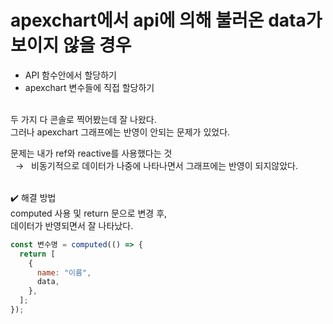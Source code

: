 # apexchart에서 api에 의해 불러온 data가 보이지 않을 경우
- API 함수안에서 할당하기
- apexchart 변수들에 직접 할당하기
<br>
두 가지 다 콘솔로 찍어봤는데 잘 나왔다.
<br>
그러나 apexchart 그래프에는 반영이 안되는 문제가 있었다.
<br>

문제는 내가 ref와 reactive를 사용했다는 것
<br>
&nbsp; → &nbsp;
비동기적으로 데이터가 나중에 나타나면서 그래프에는 반영이 되지않았다.
<br>
<br/>

:heavy_check_mark: 해결 방법 <br>
computed 사용 및 return 문으로 변경 후, <br>
데이터가 반영되면서 잘 나타났다.

```javascript
const 변수명 = computed(() => {
  return [
    {
      name: "이름",
      data,
    },
  ];
});
```

